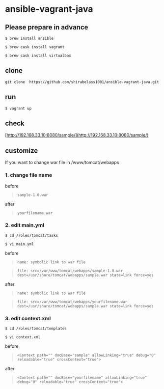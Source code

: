 # ansible-vagrant-java


## Please prepare in advance

```$ brew install ansible```

```$ brew cask install vagrant```

```$ brew cask install virtualbox```

## clone

```git clone  https://github.com/shirabelass1001/ansible-vagrant-java.git```

## run

```$ vagrant up```

## check

[http://192.168.33.10:8080/sample/](http://192.168.33.10:8080/sample/)

## customize

If you want to change war file in /www/tomcat/webapps

### 1. change file name

before
> ```sample-1.0.war```

after
> ```yourfilename.war```

### 2. edit main.yml

```$ cd /roles/tomcat/tasks```

```$ vi main.yml```

before
> ```name: symbolic link to war file```

> ```file: src=/var/www/tomcat/webapps/sample-1.0.war dest=/usr/share/tomcat/webapps/sample.war state=link force=yes```

after
> ```name: symbolic link to war file```

> ```file: src=/var/www/tomcat/webapps/yourfilename.war dest=/usr/share/tomcat/webapps/sample.war state=link force=yes```

### 3. edit context.xml

```$ cd /roles/tomcat/templates```

```$ vi context.xml```

before
> ```<Context path="" docBase="sample" allowLinking="true" debug="0" reloadable="true" crossContext="true">```

after
> ```<Context path="" docBase="yourfilename" allowLinking="true" debug="0" reloadable="true" crossContext="true">```
